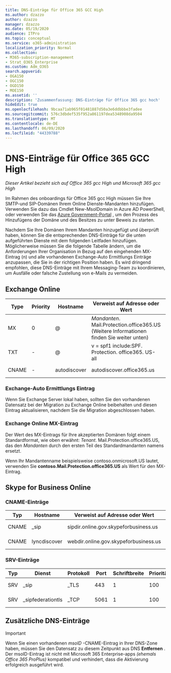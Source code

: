 ```yaml
---
title: DNS-Einträge für Office 365 GCC High
ms.author: dzazzo
author: dzazzo
manager: dzazzo
ms.date: 05/19/2020
audience: ITPro
ms.topic: conceptual
ms.service: o365-administration
localization_priority: Normal
ms.collection:
- M365-subscription-management
- Strat_O365_Enterprise
ms.custom: Adm_O365
search.appverid:
- OGA150
- OGC150
- OGD150
- MOE150
ms.assetid: ''
description: 'Zusammenfassung: DNS-Einträge für Office 365 gcc hoch'
hideEdit: true
ms.openlocfilehash: 9bcaa71ab965f01481887d50a3e6ddbbbe3fadee
ms.sourcegitcommit: 576c3dbdef535f952a861197dea5348908da9504
ms.translationtype: MT
ms.contentlocale: de-DE
ms.lasthandoff: 06/09/2020
ms.locfileid: "44339788"
---
```

# <a name="dns-records-for-office-365-gcc-high"></a>DNS-Einträge für Office 365 GCC High

*Dieser Artikel bezieht sich auf Office 365 gcc High und Microsoft 365 gcc High*

Im Rahmen des onboardings für Office 365 gcc High müssen Sie Ihre SMTP-und SIP-Domänen Ihrem Online Dienste-Mandanten hinzufügen.  Verwenden Sie dazu das Cmdlet New-MsolDomain in Azure AD PowerShell, oder verwenden Sie das [Azure Government-Portal](https://portal.azure.us) , um den Prozess des Hinzufügens der Domäne und des Besitzes zu unter Beweis zu starten.

Nachdem Sie Ihre Domänen Ihrem Mandanten hinzugefügt und überprüft haben, können Sie die entsprechenden DNS-Einträge für die unten aufgeführten Dienste mit dem folgenden Leitfaden hinzufügen.  Möglicherweise müssen Sie die folgende Tabelle ändern, um die Anforderungen Ihrer Organisation in Bezug auf den eingehenden MX-Eintrag (n) und alle vorhandenen Exchange-Auto Ermittlungs Einträge anzupassen, die Sie in der richtigen Position haben.  Es wird dringend empfohlen, diese DNS-Einträge mit Ihrem Messaging-Team zu koordinieren, um Ausfälle oder falsche Zustellung von e-Mails zu vermeiden.

## <a name="exchange-online"></a>Exchange Online

| Type | Priority | Hostname | Verweist auf Adresse oder Wert | TTL |
| --- | --- | --- | --- | --- |
| MX | 0 | @ | *Mandanten*. Mail.Protection.office365.US (Weitere Informationen finden Sie weiter unten) | 1 Hour |
| TXT | - | @ | v = spf1 include:SPF. Protection. office365. US-all | 1 Hour |
| CNAME | - | autodiscover | autodiscover.office365.us | 1 Hour |

### <a name="exchange-autodiscover-record"></a>Exchange-Auto Ermittlungs Eintrag

Wenn Sie Exchange Server lokal haben, sollten Sie den vorhandenen Datensatz bei der Migration zu Exchange Online beibehalten und diesen Eintrag aktualisieren, nachdem Sie die Migration abgeschlossen haben. 

### <a name="exchange-online-mx-record"></a>Exchange Online MX-Eintrag

Der Wert des MX-Eintrags für Ihre akzeptierten Domänen folgt einem Standardformat, wie oben erwähnt: *Tenant*. Mail.Protection.office365.US, das den *Mandanten* durch den ersten Teil des Standardmandanten namens ersetzt.

Wenn Ihr Mandantenname beispielsweise contoso.onmicrosoft.US lautet, verwenden Sie **contoso.Mail.Protection.office365.US** als Wert für den MX-Eintrag.

## <a name="skype-for-business-online"></a>Skype for Business Online

### <a name="cname-records"></a>CNAME-Einträge

| Typ | Hostname | Verweist auf Adresse oder Wert | TTL |
| --- | --- | --- | --- |
| CNAME | _sip | sipdir.online.gov.skypeforbusiness.us | 1 Hour |
| CNAME | lyncdiscover | webdir.online.gov.skypeforbusiness.us | 1 Hour |

### <a name="srv-records"></a>SRV-Einträge

| Typ | Dienst | Protokoll | Port | Schriftbreite | Priorität | Name | Ziel | TTL |
| --- | --- | --- | --- | --- | --- | --- | --- | --- |
| SRV | \_sip | \_TLS | 443 | 1  | 100 | @ | sipdir.online.gov.skypeforbusiness.us | 1 Hour |
| SRV | \_sipfederationtls | \_TCP | 5061 | 1  | 100 | @ | sipfed.online.gov.skypeforbusiness.us | 1 Hour |

## <a name="additional-dns-records"></a>Zusätzliche DNS-Einträge

> [!IMPORTANT]
> Wenn Sie einen vorhandenen *msoID* -CNAME-Eintrag in Ihrer DNS-Zone haben, müssen Sie den Datensatz zu diesem Zeitpunkt aus DNS **Entfernen** .  Der msoID-Eintrag ist nicht mit Microsoft 365 Enterprise-apps *(ehemals Office 365 ProPlus)* kompatibel und verhindert, dass die Aktivierung erfolgreich ausgeführt wird.
